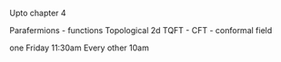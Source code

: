 
Upto chapter 4 

Parafermions - functions 
Topological
2d TQFT - CFT - conformal field

one Friday 11:30am
Every other 10am